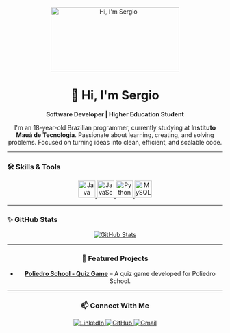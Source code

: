 <div align="center">
  <a href="https://github.com/TouchBrownn">
    <img src="https://media.giphy.com/media/qgM1A0oJ1y83V42bJ2/giphy.gif" width="300" height="150" alt="Hi, I'm Sergio" />
  </a>
</div>

<h1 align="center">👋 Hi, I'm Sergio</h1>
<p align="center">
  <strong>Software Developer | Higher Education Student</strong>  
</p>
<p align="center">
  I'm an 18-year-old Brazilian programmer, currently studying at <strong>Instituto Mauá de Tecnologia</strong>.  
  Passionate about learning, creating, and solving problems. Focused on turning ideas into clean, efficient, and scalable code.  
</p>

---

### 🛠 Skills & Tools

<div align="center">
  <a href="https://www.java.com" target="_blank" rel="noopener noreferrer">
    <img src="https://cdn.jsdelivr.net/gh/devicons/devicon/icons/java/java-original-wordmark.svg" alt="Java" width="40" height="40"/>
  </a>
  <a href="https://developer.mozilla.org/en-US/docs/Web/JavaScript" target="_blank" rel="noopener noreferrer">
    <img src="https://cdn.jsdelivr.net/gh/devicons/devicon/icons/javascript/javascript-original.svg" alt="JavaScript" width="40" height="40"/>
  </a>
  <a href="https://www.python.org" target="_blank" rel="noopener noreferrer">
    <img src="https://cdn.jsdelivr.net/gh/devicons/devicon/icons/python/python-original.svg" alt="Python" width="40" height="40"/>
  </a>
  <a href="https://www.mysql.com/" target="_blank" rel="noopener noreferrer">
    <img src="https://cdn.jsdelivr.net/gh/devicons/devicon/icons/mysql/mysql-original-wordmark.svg" alt="MySQL" width="40" height="40"/>
  </a>
</div>

---

### ✨ GitHub Stats

<div align="center">
  <a href="https://github.com/anuraghazra/github-readme-stats">
    <img src="https://github-readme-stats.vercel.app/api?username=TouchBrownn&show_icons=true&theme=dark&hide_rank=true" alt="GitHub Stats" />
  </a>

---

### 🚀 Featured Projects

* **[Poliedro School - Quiz Game](https://github.com/GustaBR/Eval-IMT-poliedro)** – A quiz game developed for Poliedro School.  

---

### 📫 Connect With Me

<div align="center">
  <a href="https://www.linkedin.com/in/sergio-lara-17014a380" target="_blank">
    <img src="https://img.shields.io/badge/LinkedIn-0077B5?style=for-the-badge&logo=linkedin&logoColor=white" alt="LinkedIn" />
  </a>
  <a href="https://github.com/TouchBrownn" target="_blank">
    <img src="https://img.shields.io/badge/GitHub-100000?style=for-the-badge&logo=github&logoColor=white" alt="GitHub" />
  </a>
  <a href="mailto:seu-email-aqui@gmail.com">
    <img src="https://img.shields.io/badge/Gmail-D14836?style=for-the-badge&logo=gmail&logoColor=white" alt="Gmail" />
  </a>
</div>

